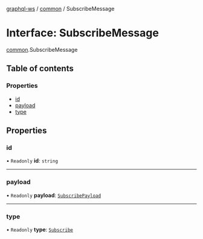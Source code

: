 [graphql-ws](../README.md) / [common](../modules/common.md) / SubscribeMessage

# Interface: SubscribeMessage

[common](../modules/common.md).SubscribeMessage

## Table of contents

### Properties

- [id](common.SubscribeMessage.md#id)
- [payload](common.SubscribeMessage.md#payload)
- [type](common.SubscribeMessage.md#type)

## Properties

### id

• `Readonly` **id**: `string`

___

### payload

• `Readonly` **payload**: [`SubscribePayload`](common.SubscribePayload.md)

___

### type

• `Readonly` **type**: [`Subscribe`](../enums/common.MessageType.md#subscribe)
